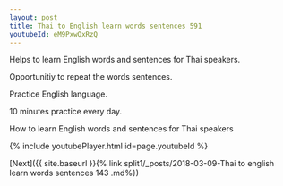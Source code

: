 ```yaml
---
layout: post
title: Thai to English learn words sentences 591 
youtubeId: eM9PxwOxRzQ
---
```

 
 
Helps to learn English words and sentences for Thai speakers.

Opportunitiy to repeat the words sentences. 

Practice English language. 
 
10 minutes practice every day. 
 
How to learn English words and sentences for Thai speakers 
 
{% include youtubePlayer.html id=page.youtubeId %}
 
 
[Next]({{ site.baseurl }}{% link  split1/_posts/2018-03-09-Thai to english learn words sentences 143 .md%})
 
